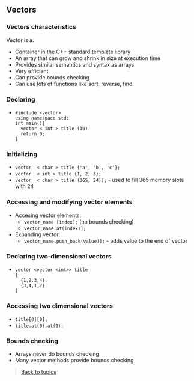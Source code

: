 ## Vectors
### Vectors characteristics
Vector is a:
- Container in the C++ standard template library
- An array that can grow and shrink in size at execution time
- Provides similar semantics and syntax as arrays
- Very efficient 
- Can provide bounds checking
- Can use lots of functions like sort, reverse, find.
### Declaring
- ```
  #include <vector>
  using namespace std;
  int main(){
    vector < int > title (10)
    return 0;
  }
  ```
### Initializing 
- `vector  < char > title {'a', 'b', 'c'};`
- `vector  < int > title {1, 2, 3};`
- `vector  < char > title (365, 24));` - used to fill 365 memory slots with 24
### Accessing and modifying vector elements
- Accesing vector elements:
  - `vector_name [index];` (no bounds checking)
  - `vector_name.at(index)];`
- Expanding vector:
  - `vector_name.push_back(value)];` - adds value to the end of vector
### Declaring two-dimensional vectors
- ```
  vector <vector <int>> title
  {
    {1,2,3,4},
    {3,4,1,2}
  } 
### Accessing two dimensional vectors
- `title[0][0];`
- `title.at(0).at(0);`
### Bounds checking
- Arrays never do bounds checking
- Many vector methods provide bounds checking
> [Back to topics](contents.md)